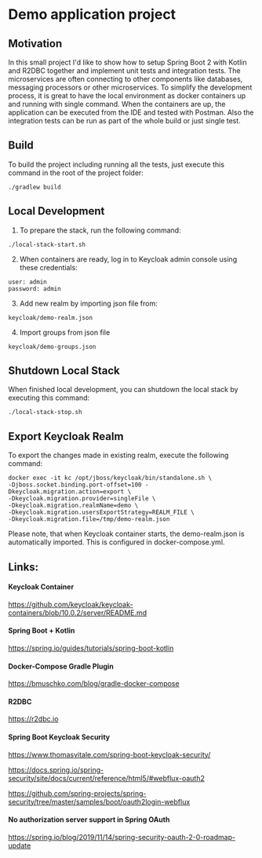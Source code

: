 # Demo application project

## Motivation

In this small project I'd like to show how to setup Spring Boot 2 with Kotlin and R2DBC together and implement unit tests and integration tests.
The microservices are often connecting to other components like databases, messaging processors or other microservices.
To simplify the development process, it is great to have the local environment as docker containers up and running with single command.
When the containers are up, the application can be executed from the IDE and tested with Postman.
Also the integration tests can be run as part of the whole build or just single test.

## Build

To build the project including running all the tests, just execute this command in the root of the project folder:

`./gradlew build`

## Local Development

1. To prepare the stack, run the following command:
```
./local-stack-start.sh
```

2. When containers are ready, log in to Keycloak admin console using these credentials:
```
user: admin
password: admin
```

3. Add new realm by importing json file from:
```
keycloak/demo-realm.json
```

4. Import groups from json file
```
keycloak/demo-groups.json
```

## Shutdown Local Stack

When finished local development, you can shutdown the local stack by executing this command:

```
./local-stack-stop.sh
```

## Export Keycloak Realm

To export the changes made in existing realm, execute the following command:

```
docker exec -it kc /opt/jboss/keycloak/bin/standalone.sh \
-Djboss.socket.binding.port-offset=100 -Dkeycloak.migration.action=export \
-Dkeycloak.migration.provider=singleFile \
-Dkeycloak.migration.realmName=demo \
-Dkeycloak.migration.usersExportStrategy=REALM_FILE \
-Dkeycloak.migration.file=/tmp/demo-realm.json
```

Please note, that when Keycloak container starts, the demo-realm.json is automatically imported. This is configured in docker-compose.yml.

## Links:

#### Keycloak Container

https://github.com/keycloak/keycloak-containers/blob/10.0.2/server/README.md

#### Spring Boot + Kotlin

https://spring.io/guides/tutorials/spring-boot-kotlin

#### Docker-Compose Gradle Plugin

https://bmuschko.com/blog/gradle-docker-compose

#### R2DBC

https://r2dbc.io

#### Spring Boot Keycloak Security

https://www.thomasvitale.com/spring-boot-keycloak-security/

https://docs.spring.io/spring-security/site/docs/current/reference/html5/#webflux-oauth2

https://github.com/spring-projects/spring-security/tree/master/samples/boot/oauth2login-webflux

#### No authorization server support in Spring OAuth

https://spring.io/blog/2019/11/14/spring-security-oauth-2-0-roadmap-update
